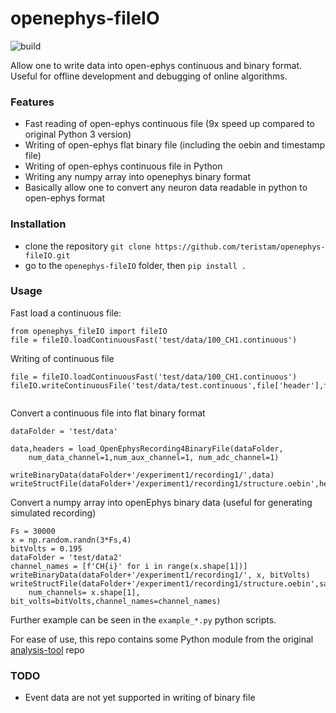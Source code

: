 # openephys-fileIO

![build](https://github.com/teristam/openephys-fileIO/workflows/build/badge.svg?branch=master)

Allow one to write data into open-ephys continuous and binary format. Useful for offline development and debugging of online algorithms.

### Features
- Fast reading of open-ephys continuous file (9x speed up compared to original Python 3 version)
- Writing of open-ephys flat binary file (including the oebin and timestamp file)
- Writing of open-ephys continuous file in Python
- Writing any numpy array into openephys binary format
- Basically allow one to convert any neuron data readable in python to open-ephys format


### Installation

- clone the repository `git clone https://github.com/teristam/openephys-fileIO.git`
- go to the `openephys-fileIO` folder, then `pip install .`

### Usage

Fast load a continuous file:

```
from openephys_fileIO import fileIO
file = fileIO.loadContinuousFast('test/data/100_CH1.continuous')
```

Writing of continuous file

```
file = fileIO.loadContinuousFast('test/data/100_CH1.continuous')
fileIO.writeContinuousFile('test/data/test.continuous',file['header'],file['timestamps'],file['data'],file['recordingNumber'])
   
```

Convert a continuous file into flat binary format

```
dataFolder = 'test/data'

data,headers = load_OpenEphysRecording4BinaryFile(dataFolder,
    num_data_channel=1,num_aux_channel=1, num_adc_channel=1)

writeBinaryData(dataFolder+'/experiment1/recording1/',data)
writeStructFile(dataFolder+'/experiment1/recording1/structure.oebin',headers)
```

Convert a numpy array into openEphys binary data (useful for generating simulated recording)

```
Fs = 30000
x = np.random.randn(3*Fs,4)
bitVolts = 0.195
dataFolder = 'test/data2'
channel_names = [f'CH{i}' for i in range(x.shape[1])]
writeBinaryData(dataFolder+'/experiment1/recording1/', x, bitVolts)
writeStructFile(dataFolder+'/experiment1/recording1/structure.oebin',samplerate=30000,
    num_channels= x.shape[1], bit_volts=bitVolts,channel_names=channel_names)
```


Further example can be seen in the `example_*.py` python scripts.


For ease of use, this repo contains some Python module from the original [analysis-tool](https://github.com/open-ephys/analysis-tools) repo 

### TODO
- Event data are not yet supported in writing of binary file
